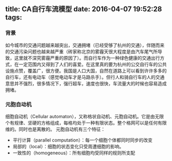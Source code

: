 title: CA自行车流模型
date: 2016-04-07 19:52:28
tags:
---
### 背景
如今城市的交通问题越来越突出，交通拥堵（已经受够了杭州的交通），伴随而来的交通污染问题也越来越严重（砖家称北京的雾霾天很大程度是由汽车尾气所导致，这里就不深究雾霾严重的原因了）。而自行车作为一种绿色健康的交通出行方式，在一定范围内又得到了人们的喜爱。在这里真的要为杭州的公交自行车的公共设施点赞，覆盖广，很方便。我国是人口大国，自然在道路上可以看到许许多多的自行车，还有电动车（感觉电动车才是马路杀手）。但行人和骑自行车的人的交通意思并不强烈，很多情况下，强行超车，速度也很快，车流量大的时候也容易造成拥堵。

### 元胞自动机
细胞自动机（Cellular automaton），又称格状自动机、元胞自动机。它是由无限个有规律、坚硬的方格组成，每格均处于一种有限状态。整个格网可以是任何有限维的。同时也是离散的。
元胞自动机有三个特征：

- 平行计算（parallel computation）：每一个细胞个体都同时同步的改变
- 局部的（local）：细胞的状态变化只受周遭细胞的影响。
- 一致性的（homogeneous）：所有细胞均受同样的规则所支配
